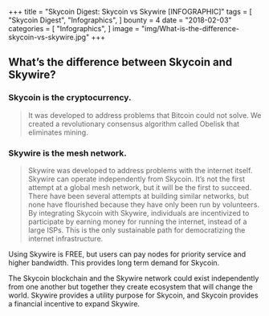 +++
title = "Skycoin Digest: Skycoin vs Skywire [INFOGRAPHIC]"
tags = [
    "Skycoin Digest",
    "Infographics",
]
bounty = 4
date = "2018-02-03"
categories = [
    "Infographics",
]
image = "img/What-is-the-difference-skycoin-vs-skywire.jpg"
+++


## What’s the difference between Skycoin and Skywire?

### Skycoin is the cryptocurrency.
> It was developed to address problems that Bitcoin could not solve. We created a revolutionary consensus algorithm called Obelisk that eliminates mining.

### Skywire is the mesh network.

> Skywire was developed to address problems with the internet itself. Skywire can operate independently from Skycoin. It’s not the first attempt at a global mesh network, but it will be the first to succeed. There have been several attempts at building similar networks, but none have flourished because they have only been run by volunteers. By integrating Skycoin with Skywire, individuals are incentivized to participate by earning money for running the internet, instead of a large ISPs. This is the only sustainable path for democratizing the internet infrastructure.

Using Skywire is FREE, but users can pay nodes for priority service and higher bandwidth. This provides long term demand for Skycoin.

The Skycoin blockchain and the Skywire network could exist independently from one another but together they create ecosystem that will change the world. Skywire provides a utility purpose for Skycoin, and Skycoin provides a financial incentive to expand Skywire.